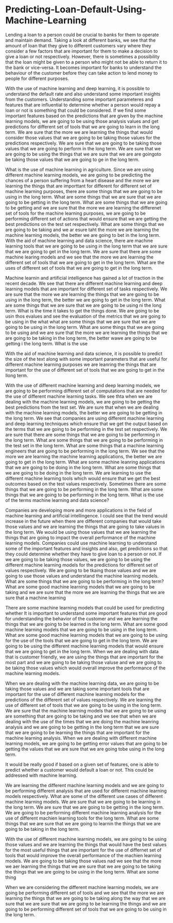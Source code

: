 # Predicting-Loan-Default-Using-Machine-Learning


Lending a loan to a person could be crucial to banks for them to operate and maintain demand. Taking a look at different banks, we see that the amount of loan that they give to different customers vary where they consider a few factors that are important for them to make a decision to give a loan or not respectively. However, there is sometimes a possibility that the loan might be given to a person who might not be able to return it to the bank or vice-versa. It becomes important for banks to understand the behaviour of the customer before they can take action to lend money to people for different purposes. 

With the use of machine learning and deep learning, it is possible to understand the default rate and also understand some important insights from the customers. Understanding some important parameteres and features that are influential to determine whether a person would repay a loan or not is something that could be considered. If we find some important features based on the predictions that are given by the machine learning models, we are going to be using those analysis values and get predictions for different set of tools that we are going to learn in the long term. We are sure that the more we are learning the things that would consider those values that we are going to be taking those values for the predictions respectively. We are sure that we are going to be taking those values that we are going to perform in the long term. We are sure that we are going to be using the things that we are sure that we are are goingoto be taking those values that we are going to ge in the long term.

What is the use of machine learning in agriculture. Since we are using different machine learning models, we are going to be predicting the chances of a person suffering from a heart disease and the more we are learning the things that are importtant for different for different set of machine learning purposes, there are some things that we are going to be using in the long term. What are some things that we are sure that we are going to be getting in the long term. What are some things that we are going to be getting and we are sure that the more we are learning the differenet set of tools for the machine learning purposes, we are going to be performing different set of actions that would ensure that we are getting the best predictions on the test set respectively. What are some things that we are going to be taking and we ar esure taht the more we are learning the machine learning models, the better we are going to bet in the long term. 
With the aid of machine learning and data science, there are machine learning tools that we are going to be using in the long term that we are sure that we are going to get in the long term. We are sure that there are some machine learing models and we see that the more we are learning the different set of tools that we are going to get in the long term. What are the uses of different set of tools that we are going to get in the long term. 

Machine learnin and artificial intelligence has gained a lot of traction in the recent decade. We see that there are different machine learning and deep learning models that are important for different set of tasks respectively. We are sure that the more we are learning the things that we are going to be using in the long term, the better we are going to get in the long term. What are some things that we are sure that we are going to be using ni the long term. What is the time it takes to get the things done. We are going to be usin thos evalues and see the evaluation of the metrics that we are going to be using in the what what are some things that we are sure that we are going to be using in the long term. What are some things that we are going to be using and we are sure that the more we are learning the things that we are going to be taking in the long term, the better wawe are going to be getting i the long term. What is the use 

With the aid of machine learning and data science, it is possible to predict the size of the text along with some important parameters that are useful for different machine learning purposes we are leanring the things that are important for the use of different set of tools that we are going to get in the llong term.

With the use of different machine learning and deep learning models, we are going to be performing different set of computations that are needed for the use of different machine learning tasks. We see thta when we are dealing with the machine learning models, we are going to be getting the best predictions from the test set. We are sure that when we are dealing with the machine learning models, the better we are going to be getting in the long term.
We see that companies are using different machine learning and deep learning techniques which ensure that we get the output based on the terms that we are going to be performing in the test set respectively. We are sure that there are some things that we are going to be performing in the long term. What are some things that we are going to be performing in the test set in the long term. What are some things that a machine learning engineers that are going to be performing in the long term. 
We see that the more we are learning the machine learning applications, the better we are going to get in the long term. What are some machine leanring applications that we are going to be doing in the long term. What are some things that we are going to be doing in the long term. We are learning to use the different machine learning tools which would ensure that we get the best outcomes based on the test values respectively. Sometimes there are some things that we are going to be performing in the long term. What are some things that we are going to be performing in the long term. What is the use of the terms machine learning and data science? 

Companies are developing more and more applications in the field of machine learning and artificial intellingence. I could see that the trend would increase in the future when there are different companies that would take those values and we are learning the things that are going to take values in the long term. We would be using those values that we are learning the things that are going to impact the overall performance of the machine learning models. 
Companies could use machine learning to understand some of the important features and insights and also, get predictions so that they could determine whether they have to give loan to a person or not. If we are going to be taking those values, we are going to be using the different machine learning models for the predictions for different set of values respectively. We are going to be tkaing those values and we are going to use those values and understand the machine learning models. 
What are some things that we are going to be performing in the long term? What are some good machine learning models that we are going to be taking and we are sure that the more we are learning the things that we are sure that a machine learning 

There are some machine learning models that could be used for predicting whether 
It is important to understand some important features that are good for understanding the behavior of the customer and we are learning the things that we are going to be learned in the long term. What are some good machine learning models that we are going to be using in the long term. What are some good machine learning models that we are going to be using for the use of the tools that we are going to get in the long term. We are going to be using the different machine learning models that would ensure that we are going to get in the long term. When we are dealing with data that is customer friendly, we are using the things that are important for the most part and we are going to be taking those valuse and we are going to be taking those values which would overall improve the performance of the machine learning models. 

When we are dealing with the machine learning data, we are going to be taking those values and we are taking some important tools that are important for the use of different machine learning models for the predictions of the different set of values respectively. We are learning the use of different set of tools that we are going to be using in the long term. We are sure that the machine learning models that we are going to be using are something that are going to be taking and we see that when we are dealing with the use of the times that we are doing the machine leanring analysis and we are going to be getting in the long term that we are sure that we are going to be learning the things that are important for the machine learning analysis. When we are dealing with different machine learning models, we are going to be getting error values that are going to be getting the values that we are sure that we are going tobe using in the long term. 

It would be really good if based on a given set of features, one is able to predict whether a customer would default a loan or not. This could be addressed with machine learning.

We are learning the different machine learning models and we are going to be performing different analysis that are used for different machine learning models respectively. What are some of the different use cases of different machine learning models. We are sure that we are going to be learning in the long term. We are sure that we are going to be getting in the long term. We are going to be performing different machine learning analysis for the use of different machien learning tools for the long term. What are some things that we are sure that we are going to learnin the things that we are going to be taking in the long term.

With the use of different machine learning models, we are going to be using those values and we are learning the things that would have the best values for the most useful things that are important for the use of differnet set of tools that would improve the overall performance of the machien learning models. We are going to be taking those values nad we see that the more we aer learning the things that we are sure that we are going to be taking the things that we are going to be using in the long term. What are some thing

When we are considering the different machine learning models, we are going be performing different set of tools and we see that the more we are learning the things that we are going to be taking along the way that we are sure that we are sure that we are going to be learning the things and we are going to be performing different set of tools that we are going to be using in the long term. 



